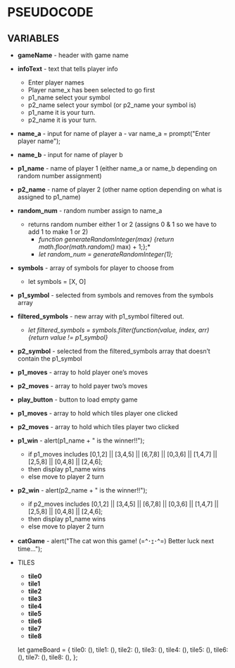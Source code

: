 # PSEUDOCODE

## VARIABLES

- **gameName** - header with game name

- **infoText** - text that tells player info 
  - Enter player names
  - Player name_x has been selected to go first
  - p1_name select your symbol
  - p2_name select your symbol (or p2_name your symbol is)
  - p1_name it is your turn.
  - p2_name it is your turn.
- **name_a** - input for name of player a - var name_a = prompt("Enter player name");
- **name_b** - input for name of player b
- **p1_name** - name of player 1 (either name_a or name_b depending on random number assignment)
- **p2_name** - name of player 2 (other name option depending on what is assigned to p1_name)
- **random_num** - random number assign to name_a
  - returns random number either 1 or 2 (assigns 0 & 1 so we have to add 1 to make 1 or 2)  
    - *function generateRandomInteger(max) {return math.floor(math.random()* max) + 1;};*
    - *let random_num = generateRandomInteger(1);*
- **symbols** - array of symbols for player to choose from
  - let symbols = [X, O]
- **p1_symbol** - selected from symbols and  removes from the symbols array
- **filtered_symbols** - new array with p1_symbol filtered out. 
  - *let filtered_symbols = symbols.filter(function(value, index, arr){return value != p1_symbol}*
- **p2_symbol** - selected from the filtered_symbols array that doesn’t contain the p1_symbol
- **p1_moves** - array to hold player one’s moves
- **p2_moves** - array to hold payer two’s moves
- **play_button** - button to load empty game
- **p1_moves** - array to hold which tiles player one clicked
- **p2_moves** - array to hold which tiles player two clicked
- **p1_win** - alert(p1_name + " is the winner!!");
  - if p1_moves includes [0,1,2] || [3,4,5] || [6,7,8] || [0,3,6] || [1,4,7] || [2,5,8] || [0,4,8] || [2,4,6];
  - then display p1_name wins
  - else move to player 2 turn
- **p2_win** - alert(p2_name + " is the winner!!");
  - if p2_moves includes [0,1,2] || [3,4,5] || [6,7,8] || [0,3,6] || [1,4,7] || [2,5,8] || [0,4,8] || [2,4,6];
  - then display p1_name wins
  - else move to player 2 turn
- **catGame** - alert("The cat won this game! (=^･ｪ･^=) Better luck next time...");
- TILES
  - **tile0**
  - **tile1**
  - **tile2**
  - **tile3**
  - **tile4**
  - **tile5**
  - **tile6**
  - **tile7**
  - **tile8**

  let gameBoard = {
    tile0: (),
    tile1: (),
    tile2: (),
    tile3: (),
    tile4: (),
    tile5: (),
    tile6: (),
    tile7: (),
    tile8: (),
  };
  
